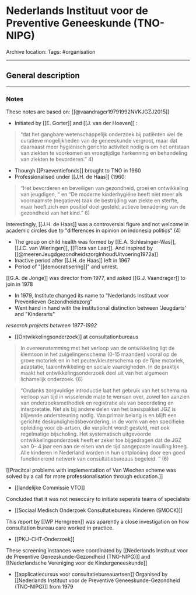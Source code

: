 # Nederlands Instituut voor de Preventive Geneeskunde (TNO-NIPG)
Archive location:
Tags: #organisation 

---
## General description

---
### Notes

These notes are based on: [[@vaandrager19791992NVKJGZJ2015]] 

- Initiated by [[E. Gorter]] and [[J. van der Hoeven]] :

> “dat het gangbare wetenschappelijk onderzoek bij patiënten wel de curatieve mogelijkheden van de geneeskunde vergroot, maar dat daarnaast meer hygiënisch gerichte activiteit nodig is om het ontstaan van ziekten te voorkomen en vroegtijdige herkenning en behandeling van ziekten te bevorderen.” 4)

- Thourgh [[Praeventiefonds]] brought to TNO in 1960
- Professionalised under [[J.H. de Haas]] (1960:

> “Het bevorderen en beveiligen van gezondheid, groei en ontwikkeling van jeugdigen, “ en “De moderne kinderhygiëne heeft niet meer als voornaamste (negatieve) taak de bestrijding van ziekte en sterfte, maar heeft zich een positief doel gesteld: actieve benadering van de gezondheid van het kind.” 6)

Interestingly, [[J.H. de Haas]] was a controversial figure and not welcome in academic circles due to "differences in opinion on indonesia politics" (4)
- The group on child health was formed by [[E.A. Schlesinger-Was]], [[J.C. van Wieringen]], [[Flora van Laar]]. And inspired by [[@meerenJeugdgezondheidszorgInhoudUitvoering1972a]]
- Inactive period after [[J.H. de Haas]] left in 1967
- Period of "[[democratisering]]" and unrest.

[[G.A. de Jonge]] was director from 1977, and asked [[G.J. Vaandrager]] to join in 1978
- In 1979, Institute changed its name to "Nederlands Instituut voor Preventieven Gezondheidszorg"
- Went hand in hand with the institutional distinction between 'Jeugdarts' and "Kinderarts"

*research projects between 1977-1992*

- [[Ontwikkelingsonderzoek]] at consultationbureaus

> In overeenstemming met het verloop van de ontwikkeling ligt de klemtoon in het zuigelingenschema (0-15 maanden) vooral op de grove motoriek en in het peuter/kleuterschema op de fijne motoriek, adaptatie, taalontwikkeling en sociale vaardigheden. In de praktijk maakt het ontwikkelingsonderzoek deel uit van het algemeen lichamelijk onderzoek. (6)

> “Ondanks zorgvuldige introductie laat het gebruik van het schema na verloop van tijd in wisselende mate te wensen over, zowel ten aanzien van onderzoeksmethodiek en registratie als van beoordeling en interpretatie. Net als bij andere delen van het basispakket JGZ is blijvende ondersteuning nodig. Van primair belang is en blijft een gerichte deskundigheidsbevordering, in de vorm van een specifieke opleiding voor cb-artsen, die verplicht wordt gesteld, met ook regelmatige bijscholing. Het systematisch uitgevoerde ontwikkelingsonderzoek heeft er zeker toe bijgedragen dat de JGZ van 0– 4 jaar een aan de eisen van de tijd aangepaste invulling kreeg. Alle kinderen in Nederland worden in hun ontplooiing door een goed functionerend netwerk van consultatiebureaus begeleid. “ (6)

[[Pracitcal problems with implementation of Van Wiechen scheme was solved by a call for more professionalisation through education.]] 

- [[landelijke Commissie VTO]]

Concluded that it was not neseccary to initiate seperate teams of specialists

- [[Sociaal Medisch Onderzoek Consultatiebureau Kinderen (SMOCK)]]

This report by [[WP Herngreen]] was aparently a close investigation on how consultation bureau care worked in practice.

- [[PKU-CHT-Onderzoek]]

These screening instances were coordinated by [[Nederlands Instituut voor de Preventive Geneeskunde-Gezondheid (TNO-NIPG)]] and [[Nederlandsche Vereniging voor de Kindergeneeskunde]]

- [[applicatiecursus voor consultatiebureauartsen]] 
Organised by [[Nederlands Instituut voor de Preventive Geneeskunde-Gezondheid (TNO-NIPG)]] from 1979


 